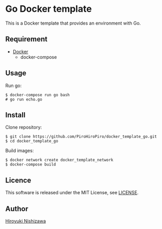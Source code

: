# Go Docker template

This is a Docker template that provides an environment with Go.

## Requirement

- [Docker](https://www.docker.com/)
  - docker-compose

## Usage

Run go:

```console
$ docker-compose run go bash
# go run echo.go
```

## Install

Clone repository:

```console
$ git clone https://github.com/PiroHiroPiro/docker_template_go.git
$ cd docker_template_go
```

Build images:

```console
$ docker network create docker_template_network
$ docker-compose build
```

## Licence

This software is released under the MIT License, see [LICENSE](https://github.com/PiroHiroPiro/docker_template_go/blob/master/LICENSE).

## Author

[Hiroyuki Nishizawa](https://github.com/PiroHiroPiro)
